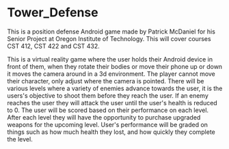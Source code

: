 # Tower_Defense
This is a position defense Android game made by Patrick McDaniel for his Senior Project at Oregon Institute of Technology.  This will cover courses CST 412, CST 422 and CST 432.


This is a virtual reality game where the user holds their Android device in front of them, when they rotate their bodies or move their phone up or down it moves the
camera around in a 3d environment.  The player cannot move their character, only adjust where the camera is pointed.  There will be various levels where a variety
of enemies advance towards the user, it is the users's objective to shoot them before they reach the user.  If an enemy reaches the user they will attack the user
until the user's health is reduced to 0.  The user will be scored based on their performance on each level.  After each level they will have the opportunity to
purchase upgraded weapons for the upcoming level. User's performance will be graded on things such as how much health they lost, and how quickly they complete the
level.



